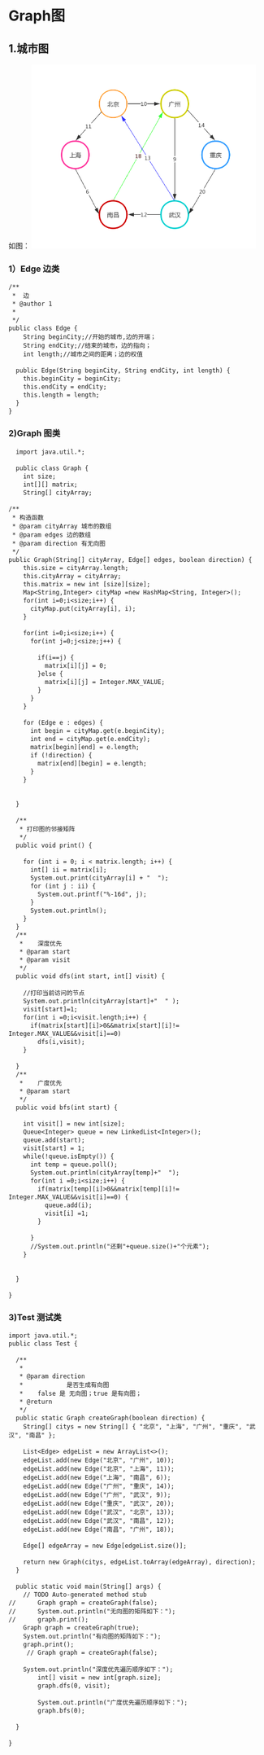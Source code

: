 # Graph图
##  1.城市图
  如图：
 ![城市图](https://raw.githubusercontent.com/WANGYUNING88/hello/master/20190911181009.png)
### 1）Edge 边类
    /**
     * 	边
     * @author 1
     *
     */
    public class Edge {
        String beginCity;//开始的城市,边的开端；
        String endCity;//结束的城市，边的指向；
        int length;//城市之间的距离；边的权值

      public Edge(String beginCity, String endCity, int length) {
        this.beginCity = beginCity;
        this.endCity = endCity;
        this.length = length;
      }
    }
    
### 2)Graph 图类

      import java.util.*;

      public class Graph {
        int size;
        int[][] matrix;
        String[] cityArray;

    /**
     * 构造函数
     * @param cityArray 城市的数组
     * @param edges	边的数组
     * @param direction 有无向图
     */
    public Graph(String[] cityArray, Edge[] edges, boolean direction) {
        this.size = cityArray.length;
        this.cityArray = cityArray;
        this.matrix = new int [size][size];
        Map<String,Integer> cityMap =new HashMap<String, Integer>();
        for(int i=0;i<size;i++) {
          cityMap.put(cityArray[i], i);
        }

        for(int i=0;i<size;i++) {
          for(int j=0;j<size;j++) {

            if(i==j) {
              matrix[i][j] = 0;
            }else {
              matrix[i][j] = Integer.MAX_VALUE;
            }
          }
        }

        for (Edge e : edges) {
          int begin = cityMap.get(e.beginCity);
          int end = cityMap.get(e.endCity);
          matrix[begin][end] = e.length;
          if (!direction) {
            matrix[end][begin] = e.length;
          }
        }


      }

      /**
       * 打印图的邻接矩阵
       */
      public void print() {

        for (int i = 0; i < matrix.length; i++) {
          int[] ii = matrix[i];
          System.out.print(cityArray[i] + "  ");
          for (int j : ii) {
            System.out.printf("%-16d", j);
          }
          System.out.println();
        }
      }
      /**
       * 	深度优先
       * @param start
       * @param visit
       */
      public void dfs(int start, int[] visit) {

        //打印当前访问的节点
        System.out.println(cityArray[start]+"  " );
        visit[start]=1;
        for(int i =0;i<visit.length;i++) {
          if(matrix[start][i]>0&&matrix[start][i]!= Integer.MAX_VALUE&&visit[i]==0)
            dfs(i,visit);
        }

      }
      /**
       * 	广度优先
       * @param start
       */
      public void bfs(int start) {

        int visit[] = new int[size];
        Queue<Integer> queue = new LinkedList<Integer>();
        queue.add(start);
        visit[start] = 1;
        while(!queue.isEmpty()) {
          int temp = queue.poll();
          System.out.println(cityArray[temp]+"  ");
          for(int i =0;i<size;i++) {
            if(matrix[temp][i]>0&&matrix[temp][i]!= Integer.MAX_VALUE&&visit[i]==0) {
              queue.add(i);
              visit[i] =1;
            }

          }
          //System.out.println("还剩"+queue.size()+"个元素");
        }


      }

    }
    
  ### 3)Test 测试类
    import java.util.*;
    public class Test {

      /**
       * 
       * @param direction
       *            是否生成有向图
       * 	false 是 无向图；true 是有向图；
       * @return
       */
      public static Graph createGraph(boolean direction) {
        String[] citys = new String[] { "北京", "上海", "广州", "重庆", "武汉", "南昌" };

        List<Edge> edgeList = new ArrayList<>();
        edgeList.add(new Edge("北京", "广州", 10));
        edgeList.add(new Edge("北京", "上海", 11));
        edgeList.add(new Edge("上海", "南昌", 6));
        edgeList.add(new Edge("广州", "重庆", 14));
        edgeList.add(new Edge("广州", "武汉", 9));
        edgeList.add(new Edge("重庆", "武汉", 20));
        edgeList.add(new Edge("武汉", "北京", 13));
        edgeList.add(new Edge("武汉", "南昌", 12));
        edgeList.add(new Edge("南昌", "广州", 18));

        Edge[] edgeArray = new Edge[edgeList.size()];

        return new Graph(citys, edgeList.toArray(edgeArray), direction);
      }

      public static void main(String[] args) {
        // TODO Auto-generated method stub
    //		Graph graph = createGraph(false);
    //		System.out.println("无向图的矩阵如下：");
    //		graph.print();
        Graph graph = createGraph(true);
        System.out.println("有向图的矩阵如下：");
        graph.print();
         // Graph graph = createGraph(false);

        System.out.println("深度优先遍历顺序如下：");
            int[] visit = new int[graph.size];
            graph.dfs(0, visit);

            System.out.println("广度优先遍历顺序如下：");
            graph.bfs(0);

      }

    }
 
